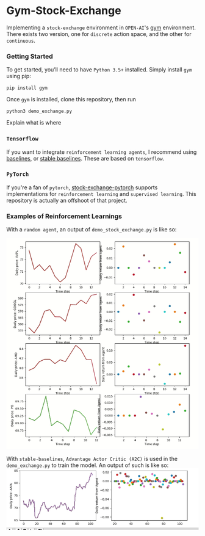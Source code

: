 # Gym-Stock-Exchange

Implementing a `stock-exchange` environment in `OPEN-AI`'s [gym](https://gym.openai.com/) environment.
There exists two version, one for `discrete` action space, and the other for `continuous`.

### Getting Started
To get started, you’ll need to have `Python 3.5+` installed. 
Simply install `gym` using pip:
```
pip install gym
```

Once `gym` is installed, clone this repository, then run 
```
python3 demo_exchange.py
```
Explain what is where

### `Tensorflow`
If you want to integrate `reinforcement learning agents`, I recommend using
[baselines](https://github.com/openai/baselines/), or [stable baselines](https://github.com/hill-a/stable-baselines). These are based on `tensorflow`.

### `PyTorch`
If you're a fan of `pytorch`, [stock-exchange-pytorch](https://github.com/wbaik/stock-exchange-pytorch) supports implementations for `reinforcement learning` and `supervised learning`. This repository is actually an offshoot of that project.

### Examples of Reinforcement Learnings
With a `random agent`, an output of `demo_stock_exchange.py` is like so:

![screenshot](img/random_agents.gif)

With `stable-baselines`, `Advantage Actor Critic (A2C)` is used in the `demo_exchange.py` to train the model. An output of such is like so:
![screenshot](img/a2c_agent.gif)

